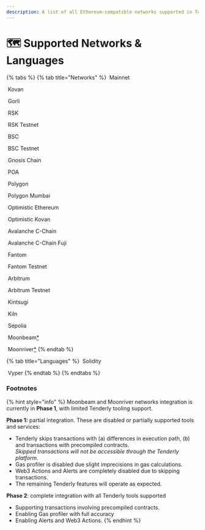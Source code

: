 ```yaml
---
description: A list of all Ethereum-compatible networks supported in Tenderly
---
```


# 🗺 Supported Networks & Languages

{% tabs %}
{% tab title="Networks" %}
<img src=".gitbook/assets/image (80) (1) (1) (1) (1).png" alt="" data-size="line"> Mainnet

<img src=".gitbook/assets/image (85) (1) (1) (1).png" alt="" data-size="line"> Kovan

<img src=".gitbook/assets/image (74) (1) (1) (1) (1).png" alt="" data-size="line"> Gorli

<img src=".gitbook/assets/image (83) (1) (1) (1).png" alt="" data-size="line"> RSK

<img src=".gitbook/assets/image (71).png" alt="" data-size="line"> RSK Testnet

<img src=".gitbook/assets/image (82) (1) (1) (1).png" alt="" data-size="line"> BSC

<img src=".gitbook/assets/image (76) (1) (1) (1).png" alt="" data-size="line"> BSC Testnet

<img src=".gitbook/assets/image (3).png" alt="" data-size="line"> Gnosis Chain

<img src=".gitbook/assets/image (86) (1) (1) (1).png" alt="" data-size="line"> POA

<img src=".gitbook/assets/image (69) (1) (1).png" alt="" data-size="line"> Polygon

<img src=".gitbook/assets/image (70) (1).png" alt="" data-size="line"> Polygon Mumbai

<img src=".gitbook/assets/image (87) (1) (1) (1) (1).png" alt="" data-size="line"> Optimistic Ethereum

<img src=".gitbook/assets/image (72).png" alt="" data-size="line"> Optimistic Kovan

<img src=".gitbook/assets/image (81) (1) (1).png" alt="" data-size="line"> Avalanche C-Chain

<img src=".gitbook/assets/image (79) (1) (1).png" alt="" data-size="line"> Avalanche C-Chain Fuji

<img src=".gitbook/assets/image (77) (1) (1).png" alt="" data-size="line"> Fantom

<img src=".gitbook/assets/image (78) (1) (1).png" alt="" data-size="line"> Fantom Testnet

<img src=".gitbook/assets/image (93) (1) (1).png" alt="" data-size="line"> Arbitrum

<img src=".gitbook/assets/image (84).png" alt="" data-size="line"> Arbitrum Testnet

<img src=".gitbook/assets/image (69) (1).png" alt="" data-size="line"> Kintsugi

<img src=".gitbook/assets/image (79) (1).png" alt="" data-size="line"> Kiln

<img src=".gitbook/assets/image.png" alt="" data-size="line"> Sepolia

<img src=".gitbook/assets/mainbrand-1.svg" alt="" data-size="line"> Moonbeam[\*](supported-networks-and-languages.md#footnotes)

<img src=".gitbook/assets/mainbrand-1 (1).svg" alt="" data-size="line"> Moonriver[\*](supported-networks-and-languages.md#footnotes)
{% endtab %}

{% tab title="Languages" %}
<img src=".gitbook/assets/logo.svg" alt="" data-size="line"> Solidity

<img src=".gitbook/assets/vyper-logo-square.png" alt="" data-size="line"> Vyper
{% endtab %}
{% endtabs %}

### Footnotes&#x20;

{% hint style="info" %}
Moonbeam and Moonriver networks integration is currently in **Phase 1**, with limited Tenderly tooling support.

**Phase 1:** partial integration. These are disabled or partially supported tools and services:

* Tenderly skips transactions with (a) differences in execution path, (b) and transactions with precompiled contracts. \
  _Skipped transactions will not be accessible through the Tenderly platform._
* Gas profiler is disabled due slight imprecisions in gas calculations.
* Web3 Actions and Alerts are completely disabled due to skipping transactions.
* The remaining Tenderly features will operate as expected.

**Phase 2**: complete integration with all Tenderly tools supported

* Supporting transactions involving precompiled contracts.
* Enabling Gas profiler with full accuracy
* Enabling Alerts and Web3 Actions.
{% endhint %}
